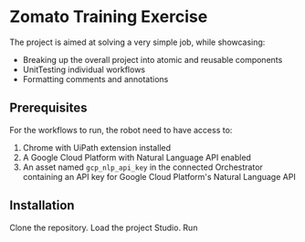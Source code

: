 # Zomato Training Exercise

The project is aimed at solving a very simple job, while showcasing:
* Breaking up the overall project into atomic and reusable components
* UnitTesting individual workflows
* Formatting comments and annotations

## Prerequisites
For the workflows to run, the robot need to have access to:
1. Chrome with UiPath extension installed
3. A Google Cloud Platform with Natural Language API enabled
2. An asset named `gcp_nlp_api_key` in the connected Orchestrator containing an API key for Google Cloud Platform's Natural Language API

## Installation
Clone the repository. Load the project Studio. Run 
